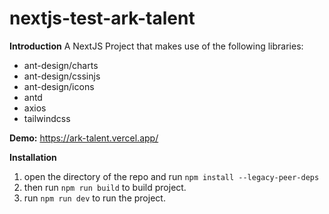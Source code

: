 
# nextjs-test-ark-talent

**Introduction**
A NextJS Project that makes use of the following libraries:

- ant-design/charts
- ant-design/cssinjs
- ant-design/icons
- antd
- axios
- tailwindcss

**Demo:**
https://ark-talent.vercel.app/

**Installation**

1. open the directory of the repo and run `npm install --legacy-peer-deps`
2. then run `npm run build` to build project.
3. run `npm run dev` to run the project.
